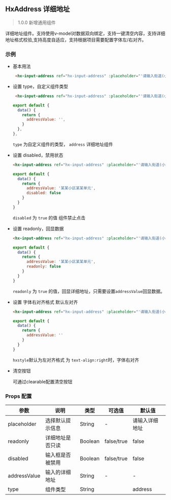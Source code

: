## HxAddress 详细地址

> 1.0.0 新增通用组件

详细地址组件。支持使用v-model对数据双向绑定，支持一键清空内容，支持详细地址格式校验,支持高度自适应，支持根据项目需要配置字体左/右对齐。

### 示例

- 基本用法

  ```html
   <hx-input-address ref="hx-input-address" :placeholder="'请输入街道(小区)门牌号'" :label="'详细地址'" :type="'address'" v-model="addressValue"></hx-input-address>
  ```


- 设置 type，自定义组件类型

  ```html
   <hx-input-address ref="hx-input-address" :placeholder="'请输入街道(小区)门牌号'" :label="'详细地址'" :type="'address'" v-model="addressValue"></hx-input-address>
  ```
  ```js
  export default {
    data() {
      return {
        addressValue: '',
      }
    },
  },
  ```

  `type` 为自定义组件的类型， `address` 详细地址组件

- 设置 disabled，禁用状态

  ```html
  <hx-input-address ref="hx-input-address" :placeholder="'请输入街道(小区)门牌号'" :label="'详细地址'" :type="'address'" :disabled="true" v-model="addressValue"></hx-input-address>
  ```
  ```js
  export default {
    data() {
      return {
        addressValue: '某某小区某某单元',
        disabled: false
      }
    }
  }
  ```

  `disabled` 为 `true` 的值 组件禁止点击

- 设置 readonly，回显数据

  ```html
  <hx-input-address ref="hx-input-address" :placeholder="'请输入街道(小区)门牌号'" :label="'详细地址'" :type="'address'" :readonly="true" v-model="addressValue"></hx-input-address>
  ```
  ```js
  export default {
    data() {
      return {
        addressValue: '某某小区某某单元',
        readonly: false
      }
    }
  }
  ```

  `readonly` 为 `true` 的值，回显详细地址，只需要设置`addressValue`回显数据。

- 设置 字体右对齐格式 默认左对齐

  ```html
  <hx-input-address ref="hx-input-address" :placeholder="'请输入街道(小区)门牌号'" :label="'详细地址'" :type="'address'" :hxstyle="'text-align:right'" v-model="addressValue"></hx-input-address>
  ```
  ```js
  export default {
    data() {
      return {
        addressValue: ''  
      }
    }
  }
  ```
    `hxstyle`默认为左对齐格式 为 `text-align:right`时，字体右对齐
    
- 清空按钮

  可通过clearable配置清空按钮

  
### Props 配置

| 参数 | 说明 | 类型 | 可选值 | 默认值 |
| - | - | - | - | - |
| placeholder | 选择默认提示信息 | String | - | 请输入详细地址 |
| readonly | 详细地址是否只读 | Boolean | false/true | false |
| disabled | 输入框是否被禁用 | Boolean | false/true | false |
| addressValue | 输入的详细地址 | String | - | - |
| type | 组件类型 | String |  | address |
